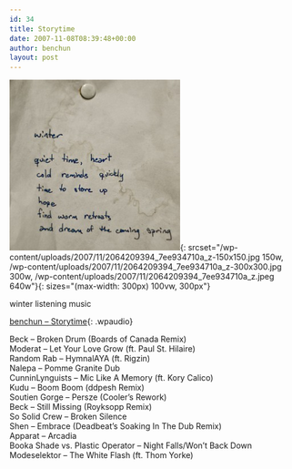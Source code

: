 ```yaml
---
id: 34
title: Storytime
date: 2007-11-08T08:39:48+00:00
author: benchun
layout: post
---
```

![Storytime](/wp-content/uploads/2007/11/2064209394_7ee934710a_z-300x300.jpg){: srcset="/wp-content/uploads/2007/11/2064209394_7ee934710a_z-150x150.jpg 150w, /wp-content/uploads/2007/11/2064209394_7ee934710a_z-300x300.jpg 300w, /wp-content/uploads/2007/11/2064209394_7ee934710a_z.jpeg 640w"}{: sizes="(max-width: 300px) 100vw, 300px"}

winter listening music

[benchun &#8211; Storytime](http://mp3.benchun.net/benchun-storytime.mp3){: .wpaudio}

Beck – Broken Drum (Boards of Canada Remix)  
Moderat – Let Your Love Grow (ft. Paul St. Hilaire)  
Random Rab – HymnalAYA (ft. Rigzin)  
Nalepa – Pomme Granite Dub  
CunninLynguists – Mic Like A Memory (ft. Kory Calico)  
Kudu – Boom Boom (ddpesh Remix)  
Soutien Gorge – Persze (Cooler’s Rework)  
Beck – Still Missing (Royksopp Remix)  
So Solid Crew – Broken Silence  
Shen – Embrace (Deadbeat’s Soaking In The Dub Remix)  
Apparat – Arcadia  
Booka Shade vs. Plastic Operator – Night Falls/Won’t Back Down  
Modeselektor – The White Flash (ft. Thom Yorke)
